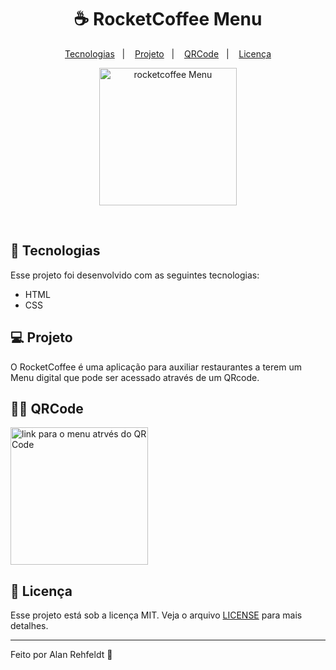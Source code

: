 <h1 align="center">
  ☕ RocketCoffee Menu
</h1>

<p align="center">
  <a href="#-tecnologias">Tecnologias</a>&nbsp;&nbsp;&nbsp;|&nbsp;&nbsp;&nbsp;
  <a href="#-projeto">Projeto</a>&nbsp;&nbsp;&nbsp;|&nbsp;&nbsp;&nbsp;
  <a href="#-qrcode">QRCode</a>&nbsp;&nbsp;&nbsp;|&nbsp;&nbsp;&nbsp;
  <a href="#memo-licença">Licença</a>
</p>

<p align="center">
 <img alt="rocketcoffee Menu" title="rocketcoffeeMenu" src=".github/rocketcoffee.png" width="220px" />
</p>

<br>

## 🚀 Tecnologias

Esse projeto foi desenvolvido com as seguintes tecnologias:

- HTML
- CSS

## 💻 Projeto

O RocketCoffee é uma aplicação para auxiliar restaurantes a terem um Menu digital que pode ser acessado através de um QRcode.

## 🤳🏻 QRCode

<img alt="link para o menu atrvés do QR Code" title="rocketcoffeeQrCode" src=".github/frame.png" width="220px" />

## :memo: Licença

Esse projeto está sob a licença MIT. Veja o arquivo [LICENSE](LICENSE.md) para mais detalhes.

---

Feito por Alan Rehfeldt :wave:
